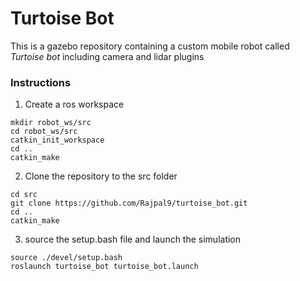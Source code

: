 # Turtoise Bot

This is a gazebo repository containing a custom mobile robot called <i>Turtoise bot</i> including camera and lidar plugins

### Instructions

1. Create a ros workspace

```
mkdir robot_ws/src
cd robot_ws/src
catkin_init_workspace
cd ..
catkin_make
```

2. Clone the repository to the src folder

```
cd src
git clone https://github.com/Rajpal9/turtoise_bot.git
cd ..
catkin_make
```

3. source the setup.bash file and launch the simulation
```
source ./devel/setup.bash
roslaunch turtoise_bot turtoise_bot.launch
```
